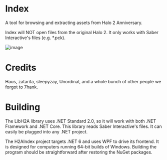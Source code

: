 # Index
A tool for browsing and extracting assets from Halo 2 Anniversary.

Index will NOT open files from the original Halo 2. It only works with Saber Interactive's files (e.g. *.pck).

![image](https://user-images.githubusercontent.com/13636711/179626761-c3ed3cfb-086a-479a-b184-07ff18729148.png)

# Credits
Haus, zatarita, sleepyzay, Unordinal, and a whole bunch of other people we forgot to 7hank.

# Building
The LibH2A library uses .NET Standard 2.0, so it will work with both .NET Framework and .NET Core. This library reads Saber Interactive's files. It can easily be plugged into any .NET project.

The H2AIndex project targets .NET 6 and uses WPF to drive its frontend. It is designed for computers running 64-bit builds of Windows. Building the program should be straightforward after restoring the NuGet packages.
